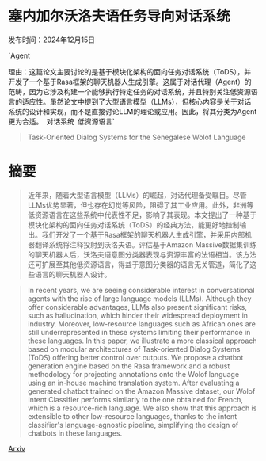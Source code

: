 # 塞内加尔沃洛夫语任务导向对话系统

发布时间：2024年12月15日

`Agent

理由：这篇论文主要讨论的是基于模块化架构的面向任务对话系统（ToDS），并开发了一个基于Rasa框架的聊天机器人生成引擎。这属于对话代理（Agent）的范畴，因为它涉及构建一个能够执行特定任务的对话系统，并且特别关注低资源语言的适应性。虽然论文中提到了大型语言模型（LLMs），但核心内容是关于对话系统的设计和实现，而不是直接讨论LLM的理论或应用。因此，将其分类为Agent更为合适。` `对话系统` `低资源语言`

> Task-Oriented Dialog Systems for the Senegalese Wolof Language

# 摘要

> 近年来，随着大型语言模型（LLMs）的崛起，对话代理备受瞩目。尽管LLMs优势显著，但也存在幻觉等风险，阻碍了其工业应用。此外，非洲等低资源语言在这些系统中代表性不足，影响了其表现。本文提出了一种基于模块化架构的面向任务对话系统（ToDS）的经典方法，能更好地控制输出。我们开发了一个基于Rasa框架的聊天机器人生成引擎，并采用内部机器翻译系统将注释投射到沃洛夫语。评估基于Amazon Massive数据集训练的聊天机器人后，沃洛夫语意图分类器表现与资源丰富的法语相当。该方法还可扩展至其他低资源语言，得益于意图分类器的语言无关管道，简化了这些语言的聊天机器人设计。

> In recent years, we are seeing considerable interest in conversational agents with the rise of large language models (LLMs). Although they offer considerable advantages, LLMs also present significant risks, such as hallucination, which hinder their widespread deployment in industry. Moreover, low-resource languages such as African ones are still underrepresented in these systems limiting their performance in these languages. In this paper, we illustrate a more classical approach based on modular architectures of Task-oriented Dialog Systems (ToDS) offering better control over outputs. We propose a chatbot generation engine based on the Rasa framework and a robust methodology for projecting annotations onto the Wolof language using an in-house machine translation system. After evaluating a generated chatbot trained on the Amazon Massive dataset, our Wolof Intent Classifier performs similarly to the one obtained for French, which is a resource-rich language. We also show that this approach is extensible to other low-resource languages, thanks to the intent classifier's language-agnostic pipeline, simplifying the design of chatbots in these languages.

[Arxiv](https://arxiv.org/abs/2412.11203)